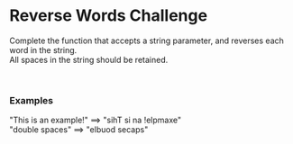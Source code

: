 # Reverse Words Challenge   
Complete the function that accepts a string parameter, and reverses each word in the string.   
All spaces in the string should be retained.

<br>

### Examples
"This is an example!" ==> "sihT si na !elpmaxe"    
"double  spaces"      ==> "elbuod  secaps"